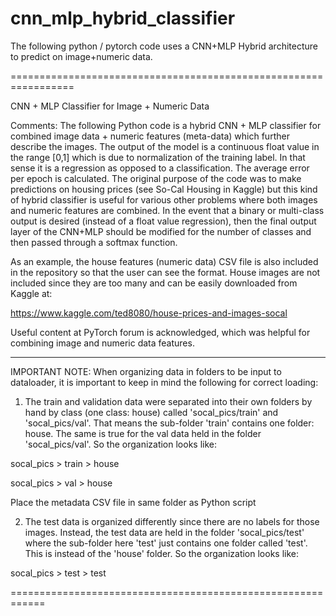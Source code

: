 # cnn_mlp_hybrid_classifier
The following python / pytorch code uses a CNN+MLP Hybrid architecture to predict on image+numeric data.

=================================================================

CNN + MLP Classifier for Image + Numeric Data 


Comments:
The following Python code is a hybrid CNN + MLP classifier for combined 
image data + numeric features (meta-data) which further describe the images.
The output of the model is a continuous float value in the range [0,1] which
is due to normalization of the training label. In that sense it is a regression
as opposed to a classification. The average error per epoch is calculated.
The original purpose of the code was to make predictions on housing prices 
(see So-Cal Housing in Kaggle) but this kind of hybrid classifier is useful 
for various other problems where both images and numeric features are 
combined. In the event that a binary or multi-class output is desired 
(instead of a float value regression), then the final output layer of 
the CNN+MLP should be modified for the number of classes and then passed
through a softmax function.

As an example, the house features (numeric data) CSV file is also included
in the repository so that the user can see the format. House images are not
included since they are too many and can be easily downloaded from Kaggle at:

https://www.kaggle.com/ted8080/house-prices-and-images-socal

Useful content at PyTorch forum is acknowledged, which was helpful for 
combining image and numeric data features. 

----------------------------------------------------------

IMPORTANT NOTE:
When organizing data in folders to be input to dataloader, 
it is important to keep in mind the following for correct loading:

1) The train and validation data were separated into their own folders by hand by 
class (one class: house) called 'socal_pics/train' and 
'socal_pics/val'. That means the sub-folder 'train' 
contains one folder: house. The same is true for the val data 
held in the folder 'socal_pics/val'. So the organization looks like:

socal_pics > train > house

socal_pics > val > house

Place the metadata CSV file in same folder as Python script

2) The test data is organized differently since there are no labels 
for those images. Instead, the test data are held in the folder 
'socal_pics/test' where the sub-folder here 'test' 
just contains one folder called 'test'. This is instead of the 'house' 
folder. So the organization looks like:

socal_pics > test > test

============================================================
